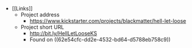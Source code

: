 - [[Links]]
	- Project address
		- https://www.kickstarter.com/projects/blackmatter/hell-let-loose
	- Project short URL
		- http://bit.ly/HellLetLooseKS
		- Found on ((62e54cfc-dd2e-4532-bd64-d5788eb758c9))